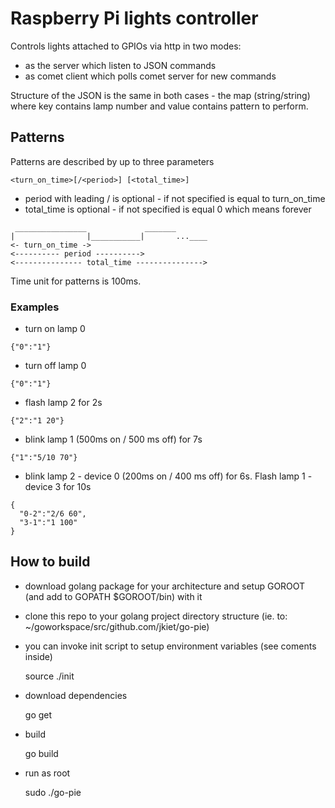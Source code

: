 # Raspberry Pi lights controller

Controls lights attached to GPIOs via http in two modes:
- as the server which listen to JSON commands
- as comet client which polls comet server for new commands

Structure of the JSON is the same in both cases - the map (string/string) where key contains lamp number and value contains pattern to perform.

## Patterns

Patterns are described by up to three parameters

	<turn_on_time>[/<period>] [<total_time>]

- period with leading / is optional - if not specified is equal to turn_on_time
- total_time is optional - if not specified is equal 0 which means forever

```
 ________________             _______
|                |___________|       ...____
<- turn_on_time ->
<---------- period ---------->
<--------------- total_time --------------->

```

Time unit for patterns is 100ms.

### Examples

- turn on lamp 0
```
{"0":"1"}
```

- turn off lamp 0
```
{"0":"1"}
```

- flash lamp 2 for 2s
```
{"2":"1 20"}
```

- blink lamp 1 (500ms on / 500 ms off) for 7s
```
{"1":"5/10 70"}
```

- blink lamp 2 - device 0 (200ms on / 400 ms off) for 6s. Flash lamp 1 - device 3 for 10s
```
{
  "0-2":"2/6 60",
  "3-1":"1 100"
}
```
 
## How to build
- download golang package for your architecture and setup GOROOT (and add to GOPATH $GOROOT/bin) with it
- clone this repo to your golang project directory structure (ie. to: ~/goworkspace/src/github.com/jkiet/go-pie)
- you can invoke init script to setup environment variables (see coments inside)
	
	source ./init

- download dependencies

	go get

- build

	go build

- run as root

	sudo ./go-pie

